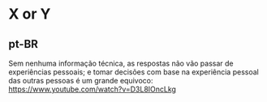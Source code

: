 # X or Y

## pt-BR

Sem nenhuma informação técnica, as respostas não vão passar de experiências pessoais; e tomar decisões com base na experiência pessoal das outras pessoas é um grande equivoco: https://www.youtube.com/watch?v=D3L8IOncLkg
